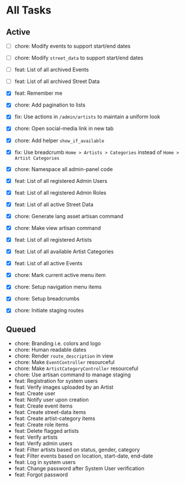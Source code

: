 # All Tasks

## Active

- [ ] chore: Modify events to support start/end dates
- [ ] chore: Modify `street_data` to support start/end dates
- [ ] feat: List of all archived Events
- [ ] feat: List of all archived Street Data

- [x] feat: Remember me
- [x] chore: Add pagination to lists
- [x] fix: Use actions in `/admin/artists` to maintain a uniform look
- [x] chore: Open social-media link in new tab
- [x] chore: Add helper `show_if_available`
- [x] fix: Use breadcrumb `Home > Artists > Categories` instead of `Home > Artist Categories`
- [x] chore: Namespace all admin-panel code
- [x] feat: List of all registered Admin Users
- [x] feat: List of all registered Admin Roles
- [x] feat: List of all active Street Data
- [x] chore: Generate lang asset artisan command
- [x] chore: Make view artisan command
- [x] feat: List of all registered Artists
- [x] feat: List of all available Artist Categories
- [x] feat: List of all active Events
- [x] chore: Mark current active menu item
- [x] chore: Setup navigation menu items
- [x] chore: Setup breadcrumbs
- [x] chore: Initiate staging routes

## Queued

- chore: Branding i.e. colors and logo
- chore: Human readable dates
- chore: Render `route_description` in view
- chore: Make `EventController` resourceful
- chore: Make `ArtistCategoryController` resourceful
- chore: Use artisan command to manage staging
- feat: Registration for system users
- feat: Verify images uploaded by an Artist
- feat: Create user
- feat: Notify user upon creation
- feat: Create event items
- feat: Create street-data items
- feat: Create artist-category items
- feat: Create role items
- feat: Delete flagged artists
- feat: Verify artists
- feat: Verify admin users
- feat: Filter artists based on status, gender, category
- feat: Filter events based on location, start-date, end-date
- feat: Log in system users
- feat: Change password after System User verification
- feat: Forgot password
